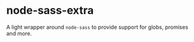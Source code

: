 # node-sass-extra
A light wrapper around `node-sass` to provide support for globs, promises and more.

